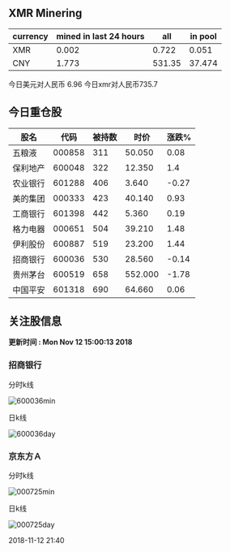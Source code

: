 ## XMR Minering

|currency|mined in last 24 hours|all|in pool|
|---|---|---|---|
|XMR|0.002|0.722|0.051|
|CNY|1.773|531.35|37.474|

今日美元对人民币 6.96	今日xmr对人民币735.7


## 今日重仓股 

|股名|代码|被持数|时价|涨跌%|
|---|---|---|---|---|
|五粮液|000858|311|50.050|0.08|
|保利地产|600048|322|12.350|1.4|
|农业银行|601288|406|3.640|-0.27|
|美的集团|000333|423|40.140|0.93|
|工商银行|601398|442|5.360|0.19|
|格力电器|000651|504|39.210|1.48|
|伊利股份|600887|519|23.200|1.44|
|招商银行|600036|530|28.560|-0.14|
|贵州茅台|600519|658|552.000|-1.78|
|中国平安|601318|690|64.660|0.06|

## 关注股信息
**更新时间 : Mon Nov 12 15:00:13 2018**
### 招商银行 
分时k线

![600036min](http://image.sinajs.cn/newchart/min/n/sh600036.gif)

日k线

![600036day](http://image.sinajs.cn/newchart/daily/n/sh600036.gif)

### 京东方Ａ 
分时k线

![000725min](http://image.sinajs.cn/newchart/min/n/sz000725.gif)

日k线

![000725day](http://image.sinajs.cn/newchart/daily/n/sz000725.gif)

2018-11-12 21:40